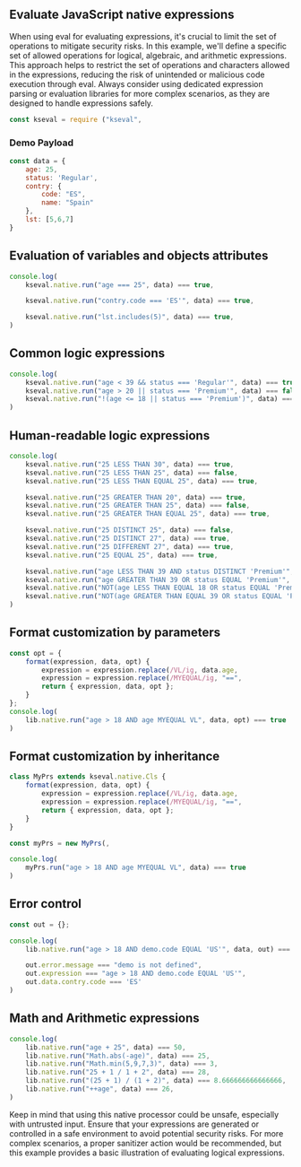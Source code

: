 ## Evaluate JavaScript native expressions 
When using eval for evaluating expressions, it's crucial to limit the set of operations to mitigate security risks. In this example, we'll define a specific set of allowed operations for logical, algebraic, and arithmetic expressions. This approach helps to restrict the set of operations and characters allowed in the expressions, reducing the risk of unintended or malicious code execution through eval. Always consider using dedicated expression parsing or evaluation libraries for more complex scenarios, as they are designed to handle expressions safely.

```js
const kseval = require ("kseval",
```

### Demo Payload 
```js
const data = {
    age: 25,
    status: 'Regular',
    contry: {
        code: "ES",
        name: "Spain"
    },
    lst: [5,6,7]
}
```

## Evaluation of variables and objects attributes
```js
console.log(
    kseval.native.run("age === 25", data) === true,

    kseval.native.run("contry.code === 'ES'", data) === true,

    kseval.native.run("lst.includes(5)", data) === true,
)
```

## Common logic expressions
```js
console.log(
    kseval.native.run("age < 39 && status === 'Regular'", data) === true,
    kseval.native.run("age > 20 || status === 'Premium'", data) === false,
    kseval.native.run("!(age <= 18 || status === 'Premium')", data) === true,
)
```

## Human-readable logic expressions
```js
console.log(
    kseval.native.run("25 LESS THAN 30", data) === true,
    kseval.native.run("25 LESS THAN 25", data) === false,
    kseval.native.run("25 LESS THAN EQUAL 25", data) === true,

    kseval.native.run("25 GREATER THAN 20", data) === true,
    kseval.native.run("25 GREATER THAN 25", data) === false,
    kseval.native.run("25 GREATER THAN EQUAL 25", data) === true,

    kseval.native.run("25 DISTINCT 25", data) === false,
    kseval.native.run("25 DISTINCT 27", data) === true,
    kseval.native.run("25 DIFFERENT 27", data) === true,
    kseval.native.run("25 EQUAL 25", data) === true,

    kseval.native.run("age LESS THAN 39 AND status DISTINCT 'Premium'", data) === true,
    kseval.native.run("age GREATER THAN 39 OR status EQUAL 'Premium'", data) === false,
    kseval.native.run("NOT(age LESS THAN EQUAL 18 OR status EQUAL 'Premium')", data) === true,
    kseval.native.run("NOT(age GREATER THAN EQUAL 39 OR status EQUAL 'Premium')", data) === true,
)
```

## Format customization by parameters
```js
const opt = {
    format(expression, data, opt) {
        expression = expression.replace(/VL/ig, data.age,
        expression = expression.replace(/MYEQUAL/ig, "==",
        return { expression, data, opt };
    }
};
console.log(
    lib.native.run("age > 18 AND age MYEQUAL VL", data, opt) === true
)
```

## Format customization by inheritance
```js
class MyPrs extends kseval.native.Cls {
    format(expression, data, opt) {
        expression = expression.replace(/VL/ig, data.age,
        expression = expression.replace(/MYEQUAL/ig, "==",
        return { expression, data, opt };
    }
}

const myPrs = new MyPrs(,

console.log(
    myPrs.run("age > 18 AND age MYEQUAL VL", data) === true
)
```

## Error control
```js
const out = {};

console.log(
    lib.native.run("age > 18 AND demo.code EQUAL 'US'", data, out) === null,

    out.error.message === "demo is not defined",
    out.expression === "age > 18 AND demo.code EQUAL 'US'",
    out.data.contry.code === 'ES'
)
```

## Math and Arithmetic expressions
```js
console.log(
    lib.native.run("age + 25", data) === 50,
    lib.native.run("Math.abs(-age)", data) === 25,
    lib.native.run("Math.min(5,9,7,3)", data) === 3,
    lib.native.run("25 + 1 / 1 + 2", data) === 28,
    lib.native.run("(25 + 1) / (1 + 2)", data) === 8.666666666666666,
    lib.native.run("++age", data) === 26,
)
```


Keep in mind that using this native processor could be unsafe, especially with untrusted input. Ensure that your expressions are generated or controlled in a safe environment to avoid potential security risks. For more complex scenarios, a proper sanitizer action would be recommended, but this example provides a basic illustration of evaluating logical expressions.
